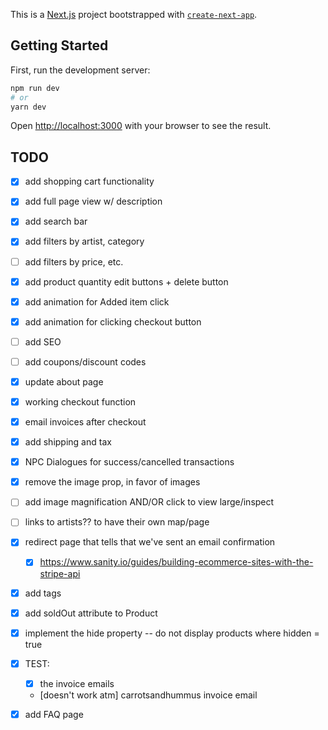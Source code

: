 This is a [Next.js](https://nextjs.org/) project bootstrapped with [`create-next-app`](https://github.com/vercel/next.js/tree/canary/packages/create-next-app).

## Getting Started

First, run the development server:

```bash
npm run dev
# or
yarn dev
```

Open [http://localhost:3000](http://localhost:3000) with your browser to see the result.

## TODO

- [x] add shopping cart functionality
- [x] add full page view w/ description
- [x] add search bar
- [x] add filters by artist, category
- [ ] add filters by price, etc.
- [x] add product quantity edit buttons + delete button
- [x] add animation for Added item click
- [x] add animation for clicking checkout button
- [ ] add SEO
- [ ] add coupons/discount codes
- [x] update about page
- [x] working checkout function
- [x] email invoices after checkout
- [x] add shipping and tax
- [x] NPC Dialogues for success/cancelled transactions
- [x] remove the image prop, in favor of images
- [ ] add image magnification AND/OR click to view large/inspect
- [ ] links to artists?? to have their own map/page
- [x] redirect page that tells that we've sent an email confirmation
  - [x] https://www.sanity.io/guides/building-ecommerce-sites-with-the-stripe-api
- [x] add tags
- [x] add soldOut attribute to Product
- [x] implement the hide property -- do not display products where hidden = true
- [x] TEST:
  - [x] the invoice emails
  - [doesn't work atm] carrotsandhummus invoice email

- [x] add FAQ page